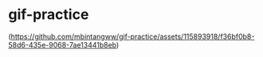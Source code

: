 # gif-practice
(https://github.com/mbintangww/gif-practice/assets/115893918/f36bf0b8-58d6-435e-9068-7ae13441b8eb)
